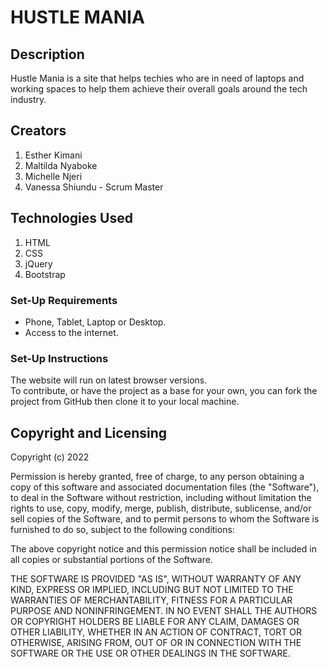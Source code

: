 # HUSTLE MANIA
## Description
 Hustle Mania is a site that helps techies who are in need of laptops and working spaces to help them achieve their overall goals around the tech industry.

## Creators
1. Esther Kimani
2. Maltilda Nyaboke
3. Michelle Njeri
4. Vanessa Shiundu - Scrum Master

## Technologies Used
1. HTML
2. CSS
3. jQuery
4. Bootstrap

### Set-Up Requirements
- Phone, Tablet, Laptop or Desktop.
- Access to the internet.

### Set-Up Instructions
The website will run on latest browser versions.  
To contribute, or have the project as a base for your own, you can fork the project from GitHub then clone it to your local machine.

## Copyright and Licensing
Copyright (c) 2022

Permission is hereby granted, free of charge, to any person obtaining a copy of this software and associated documentation files (the "Software"), to deal in the Software without restriction, including without limitation the rights to use, copy, modify, merge, publish, distribute, sublicense, and/or sell copies of the Software, and to permit persons to whom the Software is furnished to do so, subject to the following conditions:

The above copyright notice and this permission notice shall be included in all copies or substantial portions of the Software.

THE SOFTWARE IS PROVIDED "AS IS", WITHOUT WARRANTY OF ANY KIND, EXPRESS OR IMPLIED, INCLUDING BUT NOT LIMITED TO THE WARRANTIES OF MERCHANTABILITY, FITNESS FOR A PARTICULAR PURPOSE AND NONINFRINGEMENT. IN NO EVENT SHALL THE AUTHORS OR COPYRIGHT HOLDERS BE LIABLE FOR ANY CLAIM, DAMAGES OR OTHER LIABILITY, WHETHER IN AN ACTION OF CONTRACT, TORT OR OTHERWISE, ARISING FROM, OUT OF OR IN CONNECTION WITH THE SOFTWARE OR THE USE OR OTHER DEALINGS IN THE SOFTWARE.
